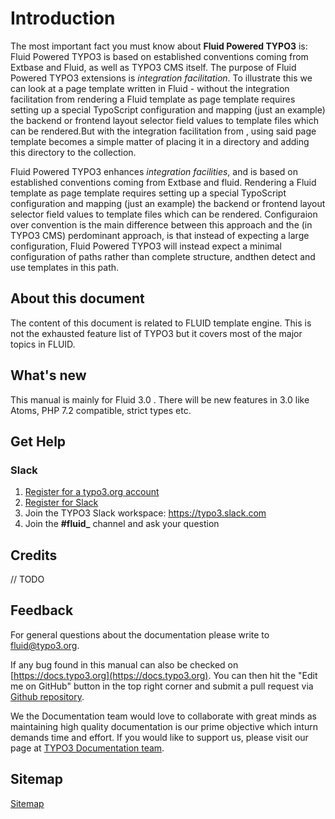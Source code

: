 # Introduction
The most important fact you must know about **Fluid Powered TYPO3** is: 
Fluid Powered TYPO3 is based on established conventions coming from Extbase and Fluid, as well as TYPO3 CMS itself. 
The purpose of Fluid Powered TYPO3 extensions is _integration facilitation_. To illustrate this we can look at a page template written in Fluid - without the integration facilitation from rendering a Fluid template as page template requires setting up a special TypoScript configuration and mapping (just an example) the backend or frontend layout selector field values to template files which can be rendered.But with the integration facilitation from , using said page template becomes a simple matter of placing it in a directory and adding this directory to the collection.



Fluid Powered TYPO3 enhances _integration facilities_, and is based on established conventions coming from Extbase and fluid. 
Rendering a Fluid template as page template requires setting up a special TypoScript configuration and mapping 
(just an example) the backend or frontend layout selector field values to template files which can be rendered. 
Configuraion over convention is the main difference between this approach and the (in TYPO3 CMS) perdominant approach, is that instead of expecting a large configuration, Fluid Powered TYPO3 will instead expect a minimal configuration of paths rather than complete structure, andthen detect and use templates in this path.
## About this document
The content of this document is related to FLUID template engine. This is not the exhausted feature list of TYPO3 but
it covers most of the major topics in FLUID.
## What's new
This manual is mainly for Fluid 3.0 . There will be new features in 3.0 like Atoms, PHP 7.2 compatible, strict
types etc.
## Get Help
### Slack
1. [Register for a typo3.org account](https://my.typo3.org/registration/sign-up/)
2. [Register for Slack](https://my.typo3.org/about-mytypo3org/slack/)
3. Join the TYPO3 Slack workspace: https://typo3.slack.com
4. Join the **#fluid_** channel and ask your question

## Credits
// TODO
## Feedback
For general questions about the documentation please write to <fluid@typo3.org>. 

If any bug found in this manual can also be checked on [https://docs.typo3.org](https://docs.typo3.org). You can then hit the "Edit me on GitHub" button
in the top right corner and submit a pull request via [Github repository](https://github.com/TYPO3/Fluid).


We the Documentation team would love to collaborate with great minds as maintaining high quality documentation is our prime objective which inturn demands time and effort. If you would like to support us, please visit our page at [TYPO3 Documentation team](https://typo3.org/community/teams/documentation/).

## Sitemap
[Sitemap](sitemap.md)